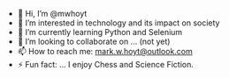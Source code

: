 - 👋 Hi, I’m @mwhoyt
- 👀 I’m interested in technology and its impact on society
- 🌱 I’m currently learning Python and Selenium
- 💞️ I’m looking to collaborate on ... (not yet)
- 📫 How to reach me: mark.w.hoyt@outlook.com
- ⚡ Fun fact: ... I enjoy Chess and Science Fiction.

<!---
mwhoyt/mwhoyt is a ✨ special ✨ repository because its `README.md` (this file) appears on your GitHub profile.
You can click the Preview link to take a look at your changes.
--->
